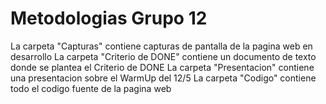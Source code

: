 # Metodologias Grupo 12
La carpeta "Capturas" contiene capturas de pantalla de la pagina web en desarrollo
La carpeta "Criterio de DONE" contiene un documento de texto donde se plantea el Criterio de DONE
La carpeta "Presentacion" contiene una presentacion sobre el WarmUp del 12/5
La carpeta "Codigo" contiene todo el codigo fuente de la pagina web
